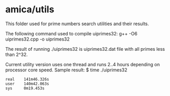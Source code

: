 # amica/utils
This folder used for prime numbers search utilities and their results.

The following command used to compile uiprimes32:
    g++ -O6 uiprimes32.cpp -o uiprimes32

The result of running
    ./uiprimes32
is uiprimes32.dat file with all primes less than 2^32.

Current utility version uses one thread and runs 2..4 hours depending on processor core speed.
Sample result:
    $ time ./uiprimes32

    real    141m46.326s
    user    140m42.063s
    sys     0m19.453s